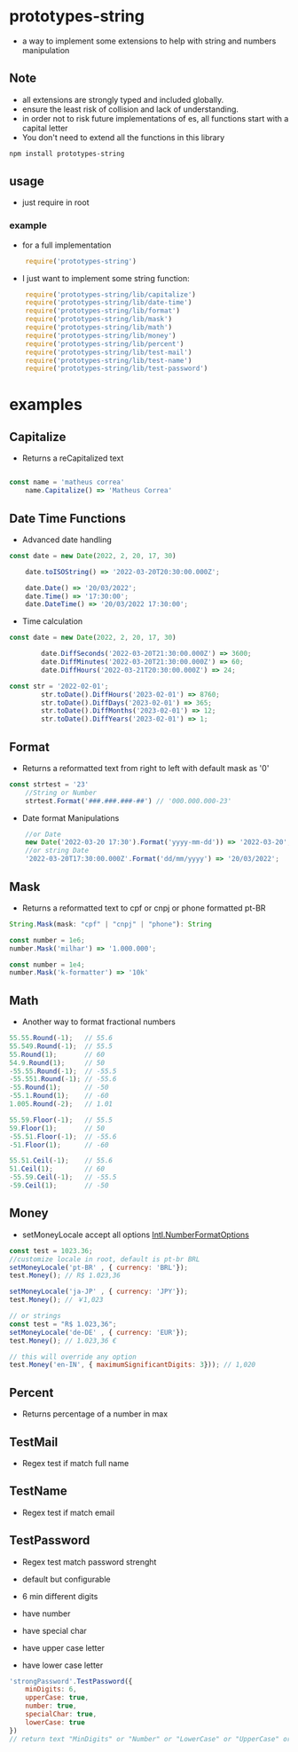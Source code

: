 # prototypes-string

- a way to implement some extensions to help with string and numbers manipulation

## Note
 
 - all extensions are strongly typed and included globally.
 - ensure the least risk of collision and lack of understanding.
 - in order not to risk future implementations of es, all functions start with a capital letter
 - You don't need to extend all the functions in this library


``` bash
npm install prototypes-string
```

## usage

 - just require in root

### example

- for a full implementation

``` js
    require('prototypes-string')
```

- I just want to implement some string function:

``` js
    require('prototypes-string/lib/capitalize')
    require('prototypes-string/lib/date-time')
    require('prototypes-string/lib/format')
    require('prototypes-string/lib/mask')
    require('prototypes-string/lib/math')
    require('prototypes-string/lib/money')
    require('prototypes-string/lib/percent')
    require('prototypes-string/lib/test-mail')
    require('prototypes-string/lib/test-name')
    require('prototypes-string/lib/test-password')
``` 

# examples

## Capitalize

- Returns a reCapitalized text

``` js

const name = 'matheus correa'
    name.Capitalize() => 'Matheus Correa'

```

## Date Time Functions 

- Advanced date handling

```js
const date = new Date(2022, 2, 20, 17, 30)

    date.toISOString() => '2022-03-20T20:30:00.000Z';

    date.Date() => '20/03/2022';
    date.Time() => '17:30:00';
    date.DateTime() => '20/03/2022 17:30:00';

```

- Time calculation

```js
const date = new Date(2022, 2, 20, 17, 30)

        date.DiffSeconds('2022-03-20T21:30:00.000Z') => 3600;
        date.DiffMinutes('2022-03-20T21:30:00.000Z') => 60;
        date.DiffHours('2022-03-21T20:30:00.000Z') => 24;

const str = '2022-02-01';
        str.toDate().DiffHours('2023-02-01') => 8760;
        str.toDate().DiffDays('2023-02-01') => 365;
        str.toDate().DiffMonths('2023-02-01') => 12;
        str.toDate().DiffYears('2023-02-01') => 1;

```


## Format

- Returns a reformatted text from right to left with default mask as '0'

``` js
const strtest = '23'
    //String or Number
    strtest.Format('###.###.###-##') // '000.000.000-23'
```

- Date format Manipulations

```js
    //or Date
    new Date('2022-03-20 17:30').Format('yyyy-mm-dd')) => '2022-03-20';
    //or string Date
    '2022-03-20T17:30:00.000Z'.Format('dd/mm/yyyy') => '20/03/2022';
```


## Mask
- Returns a reformatted text to cpf or cnpj or phone formatted pt-BR

``` ts
String.Mask(mask: "cpf" | "cnpj" | "phone"): String

const number = 1e6;
number.Mask('milhar') => '1.000.000';

const number = 1e4;
number.Mask('k-formatter') => '10k'

```

## Math
- Another way to format fractional numbers

```js
55.55.Round(-1);   // 55.6
55.549.Round(-1);  // 55.5
55.Round(1);       // 60
54.9.Round(1);     // 50
-55.55.Round(-1);  // -55.5
-55.551.Round(-1); // -55.6
-55.Round(1);      // -50
-55.1.Round(1);    // -60
1.005.Round(-2);   // 1.01

55.59.Floor(-1);   // 55.5
59.Floor(1);       // 50
-55.51.Floor(-1);  // -55.6
-51.Floor(1);      // -60

55.51.Ceil(-1);    // 55.6
51.Ceil(1);        // 60
-55.59.Ceil(-1);   // -55.5
-59.Ceil(1);       // -50
```

## Money

 - setMoneyLocale accept all options [Intl.NumberFormatOptions](https://developer.mozilla.org/pt-BR/docs/Web/JavaScript/Reference/Global_Objects/Intl/NumberFormat#par%C3%A2metros)

``` js
const test = 1023.36;
//customize locale in root, default is pt-br BRL
setMoneyLocale('pt-BR' , { currency: 'BRL'});
test.Money(); // R$ 1.023,36

setMoneyLocale('ja-JP' , { currency: 'JPY'});
test.Money(); // ￥1,023

// or strings
const test = "R$ 1.023,36";
setMoneyLocale('de-DE' , { currency: 'EUR'});
test.Money(); // 1.023,36 €

// this will override any option
test.Money('en-IN', { maximumSignificantDigits: 3})); // 1,020
```

## Percent

 - Returns percentage of a number in max

## TestMail

 - Regex test if match full name

## TestName

 - Regex test if match email

## TestPassword

- Regex test match password strenght

- default but configurable
- 6 min different digits
- have number
- have special char
- have upper case letter
- have lower case letter

``` js
'strongPassword'.TestPassword({
    minDigits: 6,
    upperCase: true,
    number: true,
    specialChar: true,
    lowerCase: true
})
// return text "MinDigits" or "Number" or "LowerCase" or "UpperCase" or "SpecialChar" or "Ok"
```